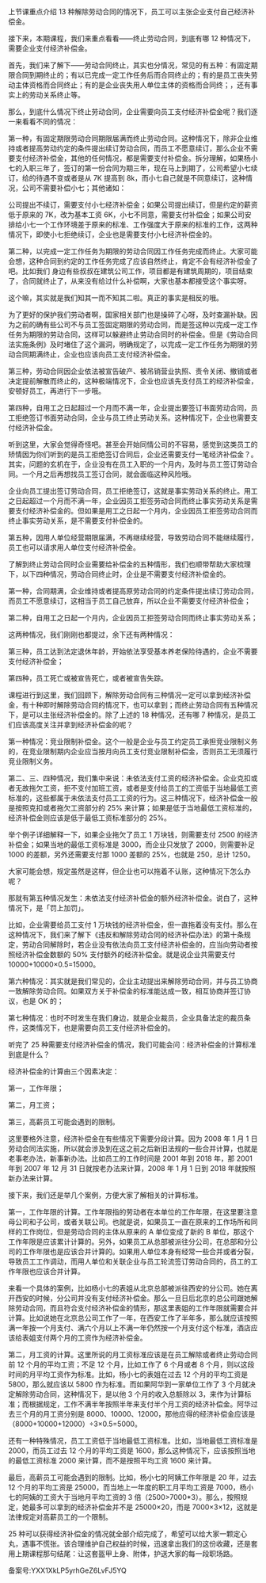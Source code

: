 上节课重点介绍 13 种解除劳动合同的情况下，员工可以主张企业支付自己经济补偿金。

接下来，本期课程，我们来重点看看——终止劳动合同，到底有哪 12 种情况下，需要企业支付经济补偿金。

首先，我们来了解下——劳动合同终止，其实也分情况，常见的有五种：有固定期限合同到期终止的；有以已完成一定工作任务后而合同终止的；有的是员工丧失劳动主体资格而合同终止；有的是企业丧失用人单位主体的资格而合同终；，还有事实上的劳动关系终止等。

那么，到底什么情况下终止劳动合同，企业需要向员工支付经济补偿金呢？我们逐一来看看不同的情况：

第一种，有固定期限劳动合同期限届满而终止劳动合同。这种情况下，除非企业维持或者提高劳动约定的条件提出续订劳动合同，而员工不愿意续订，那么企业不需要支付经济补偿金，其他的任何情况，都是需要支付补偿金。拆分理解，如果杨小七的入职三年了，签订的第一份合同为期三年，现在马上到期了，公司希望小七续订，给的待遇不变或者是从 7K 提高到 8k，而小七自己就是不同意续订，这种情况，公司不需要补偿小七；其他诸如：

公司提出不续订，需要支付小七经济补偿金；如果公司提出续订，但是约定的薪资低于原来的 7K，改为基本工资 6K，小七不同意，需要支付补偿金；如果公司安排给小七一个工作环境差于原来的标准、工作强度大于原来的标准的工作，这两种情况下，即使小七拒绝续订，企业也是需要支付小七经济补偿金的。

第二种，以完成一定工作任务为期限的劳动合同因工作任务完成而终止。大家可能会想，这种合同到约定的工作任务完成了应该自然终止，肯定不会有经济补偿金了吧。比如我们 身边有些叔叔在建筑公司工作，项目都是有建筑周期的，项目结束了，合同就终止了，从来没有给过什么补偿啊，大家也基本都接受这个事实呀。

这个嘛，其实就是我们知其一而不知其二啦。真正的事实是相反的哦。

为了更好的保护我们劳动者啊，国家相关部门也是操碎了心呀，及时查漏补缺。因为之前的确有些公司不与员工签固定期限的劳动合同，而是签这种以完成一定工作任务为期限的劳动合同，这样可以躲避终止劳动合同时的补偿金。但是《劳动合同法实施条例》及时堵住了这个漏洞，明确规定了，以完成一定工作任务为期限的劳动合同期满终止，企业也应该向员工支付经济补偿金。

第三种，劳动合同因企业依法被宣告破产、被吊销营业执照、责令关闭、撤销或者决定提前解散而终止的，这种极端情况下，企业也应该先支付员工的经济补偿金，安顿好员工，再进行下一步哦。

第四种，自用工之日起超过一个月而不满一年，企业提出要签订书面劳动合同，员工拒绝签订书面劳动合同，企业与员工终止劳动关系。这种情况下，企业也需要支付经济补偿金。

听到这里，大家会觉得奇怪吧。甚至会开始同情公司的不容易，感觉到这类员工的矫情因为你们听到的是员工拒绝签订合同后，企业还需要支付一笔经济补偿金？。其实，问题的玄机在于，企业没有在员工入职的一个月内，及时与员工签订劳动合同。一个月之后再想找员工签订合同，就会面临这种风险哦。

企业向员工提出签订劳动合同，员工拒绝签订，这就是事实劳动关系的终止。用工之日起超过一个月而不满一年，企业因员工拒签劳动合同而终止事实劳动关系是需要支付经济补偿金的。但如果是用工之日起一个月内，企业因员工拒签劳动合同而终止事实劳动关系，是不需要支付补偿金的。

第五种，因用人单位经营期限届满，不再继续经营，导致劳动合同不能继续履行，员工也可以请求用人单位支付经济补偿金。

了解到终止劳动合同时企业需要给补偿金的五种情形，我们也顺带帮助大家梳理下，以下四种情况，劳动合同终止时，企业是不需要支付经济补偿金的。

第一种，合同期满，企业维持或者提高原劳动合同的约定条件提出续订劳动合同，而员工不愿意续订，这相当于员工自己放弃，所以企业不需要支付经济补偿金；

第二种，自用工之日起一个月内，企业因员工拒签劳动合同而终止事实劳动关系；

这两种情况，我们刚刚也都提过，余下还有两种情况：

第三种，员工达到法定退休年龄，开始依法享受基本养老保险待遇的，企业不需要支付经济补偿金；

第四种，员工死亡或被宣告死亡，或者被宣告失踪。

课程进行到这里，我们回顾下，解除劳动合同有三种情况一定可以拿到经济补偿金，有十种即时解除劳动合同的情况下，也可以拿到；而终止劳动合同有五种情况下，是可以主张经济补偿金的。除了上述的 18 种情况，还有哪 7 种情况，是员工们应该高度关注并拿到经济补偿金的呢？

第一种情况：竞业限制补偿金。这个一般是企业与员工约定员工承担竞业限制义务的，在竞业限制期内企业应当按月向员工支付竞业限制补偿金，否则员工无须履行竞业限制义务。

第二、三、四种情况，我们集中来说：未依法支付工资的经济补偿金。企业克扣或者无故拖欠工资，拒不支付加班工资，或者是支付给员工的工资低于当地最低工资标准的，这些都属于未依法支付员工工资的行为。这三种情况下，经济补偿金一般是按照克扣或者拖欠工资部分的 25\% 来计算；如果是低于当地最低工资标准的，经济补偿金则应该是低于最低工资标准部分的 25\%。

举个例子详细解释一下，如果企业拖欠了员工 1 万块钱，则需要支付 2500 的经济补偿金；如果当地的最低工资标准是 3000，而企业只发放了 2000，则需要补足 1000 的差额，另外还需要支付那 1000 差额的 25\%，也就是 250，总计 1250。

大家可能会想，规定虽然是这样，但企业也可以拖着不认账，这种情况下怎么办呢？

那就有第五种情况发生：未依法支付经济补偿金的额外经济补偿金。说白了，这种情况下，是「罚上加罚」。

比如，企业需要给员工支付 1 万块钱的经济补偿金，但一直拖着没有支付。那么在这种情况下，我们来了解下《违反和解除劳动合同的经济补偿办法》的第十条规定，劳动合同解除时，若企业没有依法向员工支付经济补偿金的，应当向劳动者按照经济补偿金数额的 50\% 支付额外的经济补偿金。就是说企业共需要支付 10000+10000×0.5=15000。

第六种情况：其实就是我们常见的，企业主动提出来解除劳动合同，并与员工协商一致解除劳动合同。如果双方关于补偿金的标准能达成一致，相互协商并签订协议，也是 OK 的；

第七种情况：也时不时发生在我们身边，就是企业裁员，企业具备法定的裁员条件，这类情况下，也是需要向员工支付经济补偿金的。

听完了 25 种需要支付经济补偿金的情况，我们可能会问：经济补偿金的计算标准到底是什么？

经济补偿金的计算由三个因素决定：

第一，工作年限；

第二，月工资；

第三，高薪员工可能会遇到的限制。

这里要格外注意，经济补偿金在有些情况下需要分段计算。因为 2008 年 1 月 1 日劳动合同法实施，所以就会涉及到在这之前之后新旧法规的一些合并计算，也就是老事老办法，新事新办法。比如员工的工作时间是 2001 年到 2018 年，那 2001 年到 2007 年 12 月 31 日就按老办法来计算，2008 年 1 月 1 日到 2018 年就按照新办法来计算。

接下来，我们还是举几个案例，方便大家了解相关的计算标准。

第一，工作年限的计算。工作年限指的劳动者在本单位的工作年限，在这里要注意母公司和子公司，或者关联公司。也就是说，如果员工一直在原来的工作场所和同样的工作岗位，但是劳动合同的主体从原来的 A 单位变成了新的 B 单位，那这个工作年限是应该累计计算的。另外，如果员工从总部被派往分公司，在总部和分公司的工作年限也是应该合并计算的。如果用人单位本身有经常一些合并或者分裂，导致员工工作调动，而用人单位和关联企业与员工轮流签订劳动合同的，员工的工作年限也应该合并计算。

来看一个具体的案例，比如杨小七的表姐从北京总部被派往西安的分公司。她在离开西安的时候，分公司并没有支付经济补偿金。那么一旦日后北京的总公司跟她解除劳动合同，而且符合支付经济补偿金的情形，那这里表姐的工作年限就需要合并计算。比如说她在北京总公司工作了一年，在西安工作了半年多，那么就应该按照满一年按一个月支付、满六个月以上不满一年仍然按一个月支付这个标准，酒店应该给表姐支付两个月的工资作为经济补偿金。

第二，月工资的计算。这里所说的月工资标准应该是在员工解除或者终止劳动合同前 12 个月的平均工资；不足 12 个月，比如工作了 6 个月或者 8 个月，则以这段时间的月平均工资作为标准。比如，杨小七的表姐在过去 12 个月的平均工资是 5800，那么就应该以 5800 作为标准。而如果阿华到一家单位工作了 3 个月就决定解除劳动合同，这种情况下，是以他 3 个月的收入总额除以 3，来作为计算标准；而根据规定，工作不满半年按照半年来支付半个月工资的经济补偿金。阿华过去三个月的月工资分别是 8000、10000、12000，那他应得的经济补偿金应该是（8000+10000+12000）÷3×0.5=5000。

还有一种特殊情况，员工工资低于当地最低工资标准。比如，当地最低工资标准是 2000，而员工过去 12 个月的平均工资是 1600，那么这种情况下，应该按照当地的最低工资标准 2000 来计算，而不是按照平均工资 1600 来计算。

最后，高薪员工可能会遇到的限制。比如，杨小七的阿姨工作年限是 20 年，过去 12 个月的平均工资是 25000，而当地上一年度的职工月平均工资是 7000，杨小七的阿姨的工资大于当地月平均工资的 3 倍（2500>7000\*3）。那么，按照规定，她最多可以拿到的经济补偿金并不是 25000×20，而是 7000×3×12，这就是法律规定对高薪员工的一个限制。

25 种可以获得经济补偿金的情况就全部介绍完成了，希望可以给大家一颗定心丸，遇事不慌张。该合理维护自己权益的时候，迅速拿出我们的这份收藏，还是套用上期课程那句结尾：让这套盔甲上身、附体，护送大家的每一段职场路。

备案号:YXX1XkLP5yrhGeZ6LvFJ5YQ